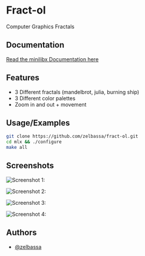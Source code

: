 
# Fract-ol

Computer Graphics Fractals


## Documentation

[Read the minilibx Documentation here](https://harm-smits.github.io/42docs/libs/minilibx)


## Features

- 3 Different fractals (mandelbrot, julia, burning ship)
- 3 Different color palettes 
- Zoom in and out + movement


## Usage/Examples

```bash
git clone https://github.com/zelbassa/fract-ol.git
cd mlx && ./configure
make all
```


## Screenshots

![Screenshot 1: ](https://raw.githubusercontent.com/zelbassa/fract-ol/master/screenshots/Screenshot%20from%202024-04-25%2018-47-59.png?token=GHSAT0AAAAAACRMPTFPSPD7Y6P63HCYCFXQZRLZKLA)

![Screenshot 2: ](https://raw.githubusercontent.com/zelbassa/fract-ol/master/screenshots/Screenshot%20from%202024-04-25%2018-47-59.png?token=GHSAT0AAAAAACRMPTFPSPD7Y6P63HCYCFXQZRLZKLA)

![Screenshot 3: ](https://github.com/zelbassa/fract-ol/blob/master/screenshots/Screenshot%20from%202024-04-26%2015-33-09.png?raw=true)

![Screenshot 4: ](https://github.com/zelbassa/fract-ol/blob/master/screenshots/Screenshot%20from%202024-04-26%2015-34-04.png?raw=true)


## Authors

- [@zelbassa](https://www.github.com/zelbassa)

